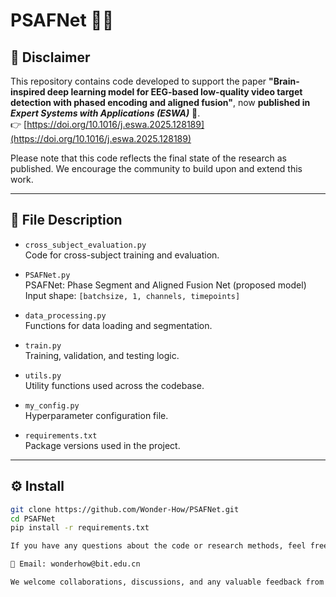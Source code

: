 # PSAFNet 🧠🎯

## 📌 Disclaimer
This repository contains code developed to support the paper **"Brain-inspired deep learning model for EEG-based low-quality video target detection with phased encoding and aligned fusion"**, now **published in *Expert Systems with Applications (ESWA)*** 🎉.  
👉 [https://doi.org/10.1016/j.eswa.2025.128189](https://doi.org/10.1016/j.eswa.2025.128189)

Please note that this code reflects the final state of the research as published. We encourage the community to build upon and extend this work.

---

## 📁 File Description

- `cross_subject_evaluation.py`  
  Code for cross-subject training and evaluation.

- `PSAFNet.py`  
  PSAFNet: Phase Segment and Aligned Fusion Net (proposed model)  
  Input shape: `[batchsize, 1, channels, timepoints]`

- `data_processing.py`  
  Functions for data loading and segmentation.

- `train.py`  
  Training, validation, and testing logic.

- `utils.py`  
  Utility functions used across the codebase.

- `my_config.py`  
  Hyperparameter configuration file.

- `requirements.txt`  
  Package versions used in the project.

---

## ⚙️ Install

```bash
git clone https://github.com/Wonder-How/PSAFNet.git
cd PSAFNet
pip install -r requirements.txt

If you have any questions about the code or research methods, feel free to reach out:

📧 Email: wonderhow@bit.edu.cn

We welcome collaborations, discussions, and any valuable feedback from the research community!